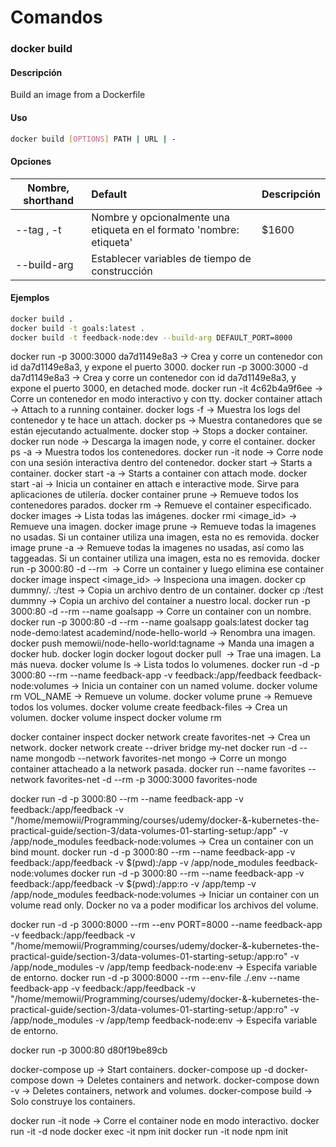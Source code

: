 # Comandos

### docker build

#### Descripción

Build an image from a Dockerfile

#### Uso

```bash
docker build [OPTIONS] PATH | URL | -
```

#### Opciones

| Nombre, shorthand | Default   | Descripción  |
| ------------- |:--------------| ------------ |
| --tag , -t    | Nombre y opcionalmente una etiqueta en el formato 'nombre: etiqueta' | $1600 |
| --build-arg   | Establecer variables de tiempo de construcción |

#### Ejemplos
```bash
docker build .
docker build -t goals:latest .
docker build -t feedback-node:dev --build-arg DEFAULT_PORT=8000
```

docker run -p 3000:3000 da7d1149e8a3 -> Crea y corre un contenedor con id da7d1149e8a3, y expone el puerto 3000.
docker run -p 3000:3000 -d da7d1149e8a3 -> Crea y corre un contenedor con id da7d1149e8a3, y expone el puerto 3000, en detached mode.
docker run -it 4c62b4a9f6ee -> Corre un contenedor en modo interactivo y con tty.
docker container attach <container> -> Attach to a running container.
docker logs -f <container> -> Muestra los logs del contenedor y te hace un attach.
docker ps -> Muestra contanedores que se están ejecutando actualmente.
docker stop <name> -> Stops a docker container.
docker run node -> Descarga la imagen node, y corre el container.
docker ps -a -> Muestra todos los contenedores.
docker run -it node -> Corre node con una sesión interactiva dentro del contenedor.
docker start <container> -> Starts a container.
docker start -a <container> -> Starts a container con attach mode.
docker start -ai <container> -> Inicia un container en attach e interactive mode. Sirve para aplicaciones de utilería.
docker container prune -> Remueve todos los contenedores parados.
docker rm <container> -> Remueve el container especificado.
docker images -> Lista todas las imágenes.
docker rmi <image_id> -> Remueve una imagen.
docker image prune -> Remueve todas la imagenes no usadas. Si un container utiliza una imagen, esta no es removida.
docker image prune -a -> Remueve todas la imagenes no usadas, así como las taggeadas. Si un container utiliza una imagen, esta no es removida.
docker run -p 3000:80 -d --rm <image> -> Corre un container y luego elimina ese container
docker image inspect <image_id> -> Inspeciona una imagen.
docker cp dummny/. <container>:/test -> Copia un archivo dentro de un container.
docker cp <container>:/test dummny -> Copia un archivo del container a nuestro local.
docker run -p 3000:80 -d --rm --name goalsapp <container> -> Corre un container con un nombre.
docker run -p 3000:80 -d --rm --name goalsapp goals:latest
docker tag node-demo:latest academind/node-hello-world -> Renombra una imagen.
docker push memowii/node-hello-world:tagname -> Manda una imagen a docker hub.
docker login
docker logout
docker pull <image> -> Trae una imagen. La más nueva.
docker volume ls -> Lista todos lo volumenes.
docker run -d -p 3000:80 --rm --name feedback-app -v feedback:/app/feedback feedback-node:volumes -> Inicia un container con un named volume.
docker volume rm VOL_NAME -> Remueve un volume.
docker volume prune -> Remueve todos los volumes.
docker volume create feedback-files -> Crea un volumen.
docker volume inspect
docker volume rm

docker container inspect <container>
docker network create favorites-net -> Crea un network.
docker network create --driver bridge my-net
docker run -d --name mongodb --network favorites-net mongo -> Corre un mongo container attacheado a la network pasada.
docker run --name favorites --network favorites-net -d --rm -p 3000:3000 favorites-node

docker run -d -p 3000:80 --rm --name feedback-app -v feedback:/app/feedback -v "/home/memowii/Programming/courses/udemy/docker-&-kubernetes-the-practical-guide/section-3/data-volumes-01-starting-setup:/app" -v /app/node_modules feedback-node:volumes -> Crea un container con un bind mount.
docker run -d -p 3000:80 --rm --name feedback-app -v feedback:/app/feedback -v $(pwd):/app -v /app/node_modules feedback-node:volumes
docker run -d -p 3000:80 --rm --name feedback-app -v feedback:/app/feedback -v $(pwd):/app:ro -v /app/temp -v /app/node_modules feedback-node:volumes -> Iniciar un container con un volume read only. Docker no va a poder modificar los archivos del volume. 

docker run -d -p 3000:8000 --rm --env PORT=8000 --name feedback-app -v feedback:/app/feedback -v "/home/memowii/Programming/courses/udemy/docker-&-kubernetes-the-practical-guide/section-3/data-volumes-01-starting-setup:/app:ro" -v /app/node_modules -v /app/temp feedback-node:env -> Especifa variable de entorno.
docker run -d -p 3000:8000 --rm --env-file ./.env --name feedback-app -v feedback:/app/feedback -v "/home/memowii/Programming/courses/udemy/docker-&-kubernetes-the-practical-guide/section-3/data-volumes-01-starting-setup:/app:ro" -v /app/node_modules -v /app/temp feedback-node:env -> Especifa variable de entorno.

docker run -p 3000:80 d80f19be89cb

docker-compose up -> Start containers.
docker-compose up -d
docker-compose down -> Deletes containers and network.
docker-compose down -v -> Deletes containers, network and volumes.
docker-compose build -> Solo construye los containers.

docker run -it node -> Corre el container node en modo interactivo. 
docker run -it -d node
docker exec -it <container> npm init
docker run -it node npm init